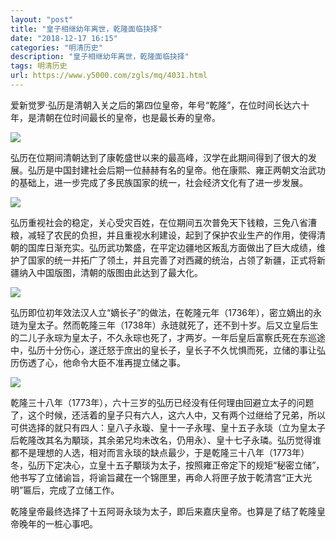 ```yaml
---
layout: "post"
title: "皇子相继幼年离世，乾隆面临抉择"
date: "2018-12-17 16:15"
categories: "明清历史"
description: "皇子相继幼年离世，乾隆面临抉择"
tags: 明清历史
url: https://www.y5000.com/zgls/mq/4031.html
---
```






爱新觉罗·弘历是清朝入关之后的第四位皇帝，年号“乾隆”，在位时间长达六十年，是清朝在位时间最长的皇帝，也是最长寿的皇帝。

![](https://img.y5000.com/uploads/allimg/161027/15204a343-0.jpg)

弘历在位期间清朝达到了康乾盛世以来的最高峰，汉学在此期间得到了很大的发展。弘历是中国封建社会后期一位赫赫有名的皇帝。他在康熙、雍正两朝文治武功的基础上，进一步完成了多民族国家的统一，社会经济文化有了进一步发展。

![](https://img.y5000.com/uploads/allimg/161027/15204955I-1.jpg)

弘历重视社会的稳定，关心受灾百姓，在位期间五次普免天下钱粮，三免八省漕粮，减轻了农民的负担，并且重视水利建设，起到了保护农业生产的作用，使得清朝的国库日渐充实。弘历武功繁盛，在平定边疆地区叛乱方面做出了巨大成绩，维护了国家的统一并拓广了领土，并且完善了对西藏的统治，占领了新疆，正式将新疆纳入中国版图，清朝的版图由此达到了最大化。

![](https://img.y5000.com/uploads/allimg/161027/1520494031-2.jpg)

弘历即位初年效法汉人立“嫡长子”的做法，在乾隆元年（1736年），密立嫡出的永琏为皇太子。然而乾隆三年（1738年）永琏就死了，还不到十岁。后又立皇后生的二儿子永琮为皇太子，不久永琮也死了，才两岁。一年后皇后富察氏死在东巡途中，弘历十分伤心，遂迁怒于庶出的皇长子，皇长子不久忧惧而死，立储的事让弘历伤透了心，他命令大臣不准再提立储之事。

![](https://img.y5000.com/uploads/allimg/161027/152049B41-3.jpg)

乾隆三十八年（1773年），六十三岁的弘历已经没有任何理由回避立太子的问题了，这个时候，还活着的皇子只有六人，这六人中，又有两个过继给了兄弟，所以可供选择的就只有四人：皇八子永璇、皇十一子永瑆、皇十五子永琰（立为皇太子后乾隆改其名为顒琰，其余弟兄均未改名，仍用永）、皇十七子永璘。弘历觉得谁都不是理想的人选，相对而言永琰的缺点最少，于是乾隆三十八年（1773年）冬，弘历下定决心，立皇十五子顒琰为太子，按照雍正帝定下的规矩“秘密立储”，他书写了立储谕旨，将谕旨藏在一个锦匣里，再命人将匣子放于乾清宫“正大光明”匾后，完成了立储工作。

乾隆皇帝最终选择了十五阿哥永琰为太子，即后来嘉庆皇帝。也算是了结了乾隆皇帝晚年的一桩心事吧。

